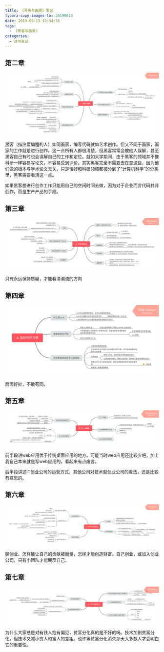 ```yaml
---
title: 《黑客与画家》笔记
typora-copy-images-to: 20190613
date: 2019-06-13 13:34:36
tags:
  - 《黑客与画家》
categories:
  - 读书笔记
---
```


## 第二章

![2](20190613/2.png)

黑客（指热爱编程的人）如同画家，编写代码就如艺术创作。但又不同于画家，画家的工作就是进行创作，这一点所有人都很清楚，但黑客常常会被他人误解，甚至黑客自己有时也会误解自己的工作和定位。就如大学期间，由于黑客的领域并不像科研一样容易写论文，不容易受到评价。其实黑客完全不需要去在意这些，因为他们做的根本与学术论文无关，只是恰好和科研领域都被分到了“计算机科学”的分类里，黑客需要看清这一点。

如果黑客想进行创作工作只能用自己的空闲时间去做，因为对于企业而言代码并非创作，而是生产产品的手段。

## 第三章

![3](20190613/3.png)

只有永远保持质疑，才能看清潮流的方向

## 第四章

![4](20190613/4.png)

后面好扯，不敢苟同。

## 第五章

![5](20190613/5.png)

前半段讲web应用优于传统桌面应用的地方。可能当时web应用还比较少吧，加上我自己本来就是写web应用的，看起来有点废言。

后半段讲述IT创业公司的运营方式，其他公司对技术型创业公司的看法，还是比较有意思的。

## 第六章

![6](20190613/6.png)

聊创业。怎样能让自己的贡献被衡量，怎样才能创造财富。自己创业，或加入创业公司，只有小团队才能展示自己。

## 第七章

![7](20190613/7.png)

为什么大家总是对有钱人抱有偏见，贫富分化真的是不好的吗。技术加剧贫富分化，但技术又减小穷人和富人的差距。也许等贫富分化消失那天大多数人才会明白它的重要性。

